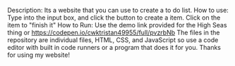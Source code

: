 Description:
Its a website that you can use to create a to do list.
How to use:
Type into the input box, and click the button to create a item.
Click on the item to "finish it"
How to Run:
Use the demo link provided for the High Seas thing or https://codepen.io/cwktristan49955/full/pvzrbNb 
The files in the repository are individual files, HTML, CSS, and JavaScript so use a code editor with built in code runners or a program that does it for you.
Thanks for using my website!
